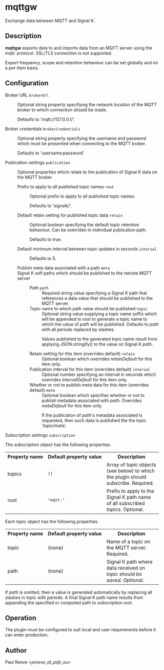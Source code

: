 # mqttgw

Exchange data between MQTT and Signal K.

## Description

**mqttgw** exports data to and imports data from an
MQTT server using the mqtt: protocol.
SSL/TLS connection is not supported.

Export frequency, scope and retention behaviour can be set globally
and on a per-item basis.

## Configuration

<dl>
  <dt>Broker URL <code>brokerUrl</code></dt>
  <dd>
    <p>
    Optional string property specifying the network location of the
    MQTT broker to which connection should be made.
    </p><p>
    Defaults to 'mqtt://127.0.0.1/'.
    </p>
  </dd>
  <dt>Broker credentials <code>brokerCredentials</code></dt>
  <dd>
    <p>
    Optional string property specifying the username and password
    which must be presented when connecting to the MQTT broker.
    </p><p>
    Defaults to 'username:password'.
    </p>
  </dd>
  <dt>Publication settings <code>publication</code></dt>
  <dd>
    <p>
    Optional properties which relate to the publication of Signal K
    data on the MQTT broker.
    </p>
    <dl>
      <dt>Prefix to apply to all published topic names <code>root</code></dt>
      <dd>
        <p>
        Optional prefix to apply to all published topic names.
        </p><p>
        Defaults to 'signalk/'.
        </p>
      </dd>
      <dt>Default retain setting for published topic data <code>retain</code></dt>
      <dd>
        <p>
        Optional boolean specifying the default topic retention behaviour.
        Can be overriden in individual publication path.
        </p><p>
        Defaults to true.
        </p>
      </dd>
      <dt>Default minimum interval between topic updates in seconds <code>interval</code></dt>
      <dd>
        <p>
        Defaults to 5.
        </p>
      </dd>
      <dt>Publish meta data associated with a path <code>meta</code></dt>
      <dd>
      </dd>
      <dt>Signal K self paths which should be published to the remote MQTT server <code></code></dt>
      <dd>
        <dl>
          <dt>Path <code>path</code></dt>
          <dd>
            Required string value specifying a Signal K path that
            references a data value that should be published to the
            MQTT server.
          </dd>
          <dt>Topic name to which path value should be published <code>topic</code></dt>
          <dd>
            Optional string value supplying a topic name suffix which
            will be appended to <em>root</em> to generate a topic name
            to which the value of <em>path</em> will be published.
            Defaults to <em>path</em> with all periods replaced by
            slashes.
            <p>
            Values published to the generated topic name result from
            applying JSON.stringify() to the value on Signal K
            <em>path</em>.</p>
          </dd>
          <dt>Retain setting for this item (overrides default) <code>retain</code></dt>
          <dd>
            Optional boolean which overrides <em>retainDefault</em> for
            this item only.
          </dd>
          <dt>Publication interval for this item (overrides default) <code>interval</code></dt>
          <dd>
            Optional number specifying an interval in seconds which
            overrides <em>intervalDefault</em> for this item only.
          </dd>
          <dt>Whether or not to publish meta data for this item (overrides default) <code>meta</code></dt>
          <dd>
            Optional boolean which specifies whether or not to publish
            metadata associated with <em>path</em>.
            Overrides <em>metaDefault</em> for this item only.
            <p>
            If the publication of <em>path</em>'s metadata associated
            is requested, then such data is published the the topic
            '<em>topic</em>/meta'.</p>
          </dd>
        </dl>
      </dd>
    </dl>
  </dd>
  <dt>Subscription settings <code>subscription</code></dt>

The <em>subscription</em> object has the following properties.

<table>
<tr><th>Property&nbsp;name</th><th>Default&nbsp;property&nbsp;value</th><th>Description</th></tr>
<tr>
<td>topics</td>
<td><pre>[]</pre></td>
<td>
Array of <em>topic</em> objects (see below) to which the plugin should subscribe.
Required.
</td>
</tr>
<tr>
<td>root</td>
<td><pre>"mqtt."</pre></td>
<td>
Prefix to apply to the Signal K path name of all subscribed <em>topics</em>.
Optional.
</td>
</tr>
</table>

Each <em>topic</em> object has the following properties.

<table>
<tr><th>Property&nbsp;name</th><th>Default&nbsp;property&nbsp;value</th><th>Description</th></tr>
<tr>
<td>topic</td>
<td>(none)</td>
<td>
Name of a topic on the MQTT server.
Required.
</td>
</tr>
<tr>
<td>path</td>
<td>(none)</td>
<td>
Signal K path where data received on <em>topic<em> should be saved.
Optional.
</td>
</tr>
</table>

If <em>path</em> is omitted, then a value is generated automatically by replacing
all slashes in <em>topic</em> with periods.
A final Signal K path name results from appending the specified or computed path to
<em>subscription.root</em>.

## Operation

The plugin must be configured to suit local and user requirements
before it can enter production.

## Author

Paul Reeve <*preeve_at_pdjr_eu*>

